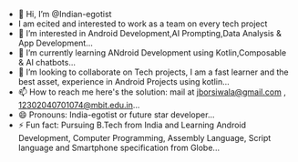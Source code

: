 - 👋 Hi, I’m @Indian-egotist
- I am ecited and interested to work as a team on every tech project
- 👀 I’m interested in Android Development,AI Prompting,Data Analysis & App Development...
- 🌱 I’m currently learning ANdroid Development using Kotlin,Composable & AI chatbots...
- 💞️ I’m looking to collaborate on Tech projects, I am a fast learner and the best asset, experience in Android Projects using kotlin...
- 📫 How to reach me here's the solution: mail at jborsiwala@gmail.com , 12302040701074@mbit.edu.in...
- 😄 Pronouns: India-egotist or future star developer...
- ⚡ Fun fact: Pursuing B.Tech from India and Learning Android Development, Computer Programming, Assembly Language, Script language and Smartphone specification from Globe...

<!---
Indian-egotist/Indian-egotist is a ✨ special ✨ repository because its `README.md` (this file) appears on your GitHub profile.
You can click the Preview link to take a look at your changes.
--->
